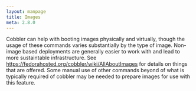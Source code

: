 ```yaml
---
layout: manpage
title: Images
meta: 2.8.0
---
```

Cobbler can help with booting images physically and virtually, though the usage of these commands varies substantially by the type of image.  Non-image based deployments are generally easier to work with and lead to more sustaintable infrastructure. See https://fedorahosted.org/cobbler/wiki/AllAboutImages for details on things that are offered.  Some manual use of other commands beyond of what is typically required of cobbler may be needed to prepare images for use with this feature.
